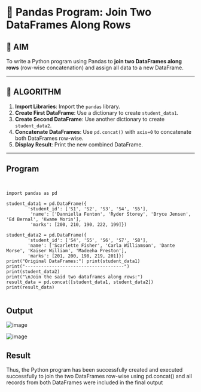 # 🧪 Pandas Program: Join Two DataFrames Along Rows

## 🎯 AIM

To write a Python program using Pandas to **join two DataFrames along rows** (row-wise concatenation) and assign all data to a new DataFrame.

---

## 🧠 ALGORITHM

1. **Import Libraries**: Import the `pandas` library.
2. **Create First DataFrame**: Use a dictionary to create `student_data1`.
3. **Create Second DataFrame**: Use another dictionary to create `student_data2`.
4. **Concatenate DataFrames**: Use `pd.concat()` with `axis=0` to concatenate both DataFrames row-wise.
5. **Display Result**: Print the new combined DataFrame.

---

## Program
```


import pandas as pd 
 
student_data1 = pd.DataFrame({ 
        'student_id': ['S1', 'S2', 'S3', 'S4', 'S5'], 
         'name': ['Danniella Fenton', 'Ryder Storey', 'Bryce Jensen', 'Ed Bernal', 'Kwame Morin'],
         'marks': [200, 210, 190, 222, 199]}) 
 
student_data2 = pd.DataFrame({ 
        'student_id': ['S4', 'S5', 'S6', 'S7', 'S8'], 
        'name': ['Scarlette Fisher', 'Carla Williamson', 'Dante Morse', 'Kaiser William', 'Madeeha Preston'],  
        'marks': [201, 200, 198, 219, 201]}) 
print("Original DataFrames:") print(student_data1) 
print("-------------------------------------") 
print(student_data2) 
print("\nJoin the said two dataframes along rows:")
result_data = pd.concat([student_data1, student_data2])
print(result_data) 
 
```

## Output

![image](https://github.com/user-attachments/assets/ce9f0654-79a3-4d71-a963-d0f9a60db2f9)

![image](https://github.com/user-attachments/assets/c055ef46-748c-41fd-a5d4-262469147d71)



## Result

Thus, the Python program has been successfully created and executed successfully to join the two DataFrames row-wise using pd.concat() and all records from both DataFrames were included in the final output
